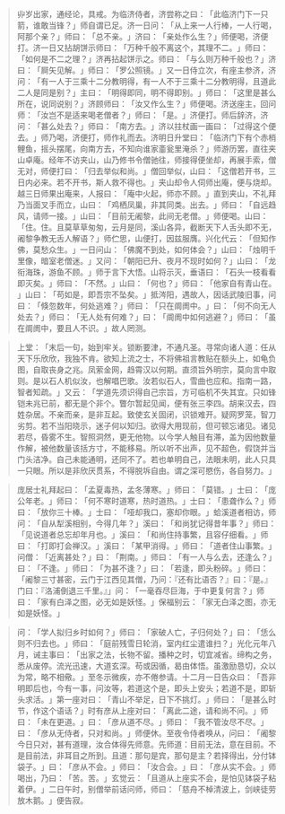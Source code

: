 > 丱岁出家，通经论，具戒。为临济侍者，济尝称之曰：​「此临济门下一只箭，谁敢当锋？​」师自谓已足。济一日问：​「从上来一人行棒，一人行喝，阿那个亲？​」师曰：​「总不亲。​」济曰：​「亲处作么生？​」师便喝，济便打。济一日又拈胡饼示师曰：​「万种千般不离这个，其理不二。​」师曰：​「如何是不二之理？​」济再拈起饼示之。师曰：​「与么则万种千般也？​」济曰：​「屙矢见解。​」师曰：​「罗公照镜。​」又一日侍立次，有座主参济，济问：​「有一人于三乘十二分教明得，有一人不于三乘十二分教明得，且道此二人是同是别？​」主曰：​「明得即同，明不得即别。​」师曰：​「这里是甚么所在，说同说别？​」济顾师曰：​「汝又作么生？​」师便喝。济送座主，回问师：​「汝岂不是适来喝老僧者？​」师曰：​「是。​」济便打。师后辞济，济问：​「甚么处去？​」师曰：​「南方去。​」济以拄杖画一画曰：​「过得这个便去。​」师乃喝，济便打，师作礼而去。济明日升堂曰：​「临济门下有个赤梢鲤鱼，摇头摆尾，向南方去，不知向谁家齑瓮里淹杀？​」师游历罢，直往夹山卓庵。经年不访夹山，山乃修书令僧驰往，师接得便坐却，再展手索，僧无对，师便打曰：​「归去举似和尚。​」僧回举似，山曰：​「这僧若开书，三日内必来。若不开书，斯人救不得也。​」夹山却令人伺师出庵，便与烧却。越三日师果出庵来，人报曰：​「庵中火起，师亦不顾。​」直到夹山，不礼拜乃当面叉手而立，山曰：​「鸡栖凤巢，非其同类。出去。​」师曰：​「自远趋风，请师一接。​」山曰：​「目前无阇黎，此间无老僧。​」师便喝。山曰：​「住。住。且莫草草匆匆，云月是同，溪山各异，截断天下人舌头即不无，阇黎争教无舌人解语？​」师伫思，山便打，因兹服膺。兴化代云：​「但知作佛，莫愁众生。​」一日问山：​「佛魔不到处，如何体会？​」山曰：​「烛明千里像，暗室老僧迷。​」又问：​「朝阳已升、夜月不现时如何？​」山曰：​「龙衔海珠，游鱼不顾。​」师于言下大悟。山将示灭，垂语曰：​「石头一枝看看即灭矣。​」师曰：​「不然。​」山曰：​「何也？​」师曰：​「他家自有青山在。​」山曰：​「苟如是，即吾宗不坠矣。​」抵涔阳，遇故人，因话武陵旧事，问曰：​「倏忽数年，何处逃难？​」师曰：​「只在阛阓中。​」曰：​「何不向无人处去？​」师曰：​「无人处有何难？​」曰：​「阛阓中如何逃避？​」师曰：​「虽在阛阓中，要且人不识。​」故人罔测。

> 上堂：​「末后一句，始到牢关。锁断要津，不通凡圣。寻常向诸人道：任从天下乐欣欣，我独不肯。欲知上流之士，不将佛祖言教贴在额头上，如龟负图，自取丧身之兆。凤萦金网，趋霄汉以何期。直须旨外明宗，莫向言中取则。是以石人机似汝，也解唱巴歌。汝若似石人，雪曲也应和。指南一路，智者知疏。​」又云：​「学道先须识得自己宗旨，方可临机不失其宜。只如锋铠未兆已前，都无是个非个。瞥尔暂起见闻，便有张三李四。胡来汉去，四姓杂居。不亲而亲，是非互起。致使玄关固闭，识锁难开。疑网罗笼，智刀劣剪。若不当阳晓示，迷子何以知归。欲得大用现前，但可顿忘诸见。诸见若尽，昏雾不生。智照洞然，更无他物。以今学人触目有滞，盖为因他数量作解，被他数量该括方寸，不能移易。所以听不出声，见不超色，假饶并当门头洁净。自己未能通明，还同不了。若也单明自己，法眼未明，此人只具一只眼。所以是非欣厌贯系，不得脱坼自由。谓之深可愍伤，各自努力。​」

> 庞居士礼拜起曰：​「孟夏毒热，孟冬薄寒。​」师曰：​「莫错。​」士曰：​「庞公年老。​」师曰：​「何不寒时道寒，热时道热。​」士曰：​「患聋作么？​」师曰：​「放你三十棒。​」士曰：​「哑却我口，塞却你眼。​」蛤溪道者相访，师问：​「自从犁溪相别，今得几年？​」溪曰：​「和尚犹记得昔年事？​」师曰：​「见说道者总忘却年月也。​」溪曰：​「和尚住持事繁，且容仔细看。​」师曰：​「打即打会禅汉。​」溪曰：​「某甲消得。​」师曰：​「道者住山事繁。​」问僧：​「近离甚处？​」曰：​「荆南。​」师曰：​「有一人与么去，还逢么？​」曰：​「不逢。​」师曰：​「为甚不逢？​」曰：​「若逢，即头粉碎。​」师曰：​「阇黎三寸甚密，云门于江西见其僧，乃问：『还有比语否？』曰：『是。』门曰：『洛浦倒退三千里。』」问：​「一毫吞尽巨海，于中更复何言？​」师曰：​「家有白泽之图，必无如是妖怪。​」保福别云：​「家无白泽之图，亦无如是妖怪。​」

> 问：​「学人拟归乡时如何？​」师曰：​「家破人亡，子归何处？​」曰：​「恁么则不归去也。​」师曰：​「庭前残雪日轮消，室内红尘遣谁扫？​」光化元年八月，诫主事曰：​「出家之法，长物不留。播种之时，切宜减省。缔构之务，悉从废停。流光迅速，大道玄深。苟或因循，曷由体悟。虽激励恳切，众以为常，略不相儆。​」至冬示微疾，亦不倦参请。十二月一日告众曰：​「吾非明即后也，今有一事，问汝等，若道这个是，即头上安头；若道不是，即斩头求活。​」第一座对曰：​「青山不举足，日下不挑灯。​」师曰：​「是甚么时节，作这个语话？​」时有彦从上座对曰：​「离此二途，请和尚不问。​」师曰：​「未在更道。​」曰：​「彦从道不尽。​」师曰：​「我不管汝尽不尽。​」曰：​「彦从无侍者，只对和尚。​」师便休。至夜令侍者唤从，问曰：​「阇黎今日只对，甚有道理，汝合体得先师意。先师道：目前无法，意在目前。不是目前法，非耳目之所到。且道：那句是宾，那句是主？若择得出，分付钵袋子。​」曰：​「彦从不会。​」师曰：​「汝合会。​」曰：​「彦从实不会。​」师喝出，乃曰：​「苦。苦。​」玄觉云：​「且道从上座实不会，是怕见钵袋子粘着伊。​」二日午时，别僧举前话问师，师曰：​「慈舟不棹清波上，剑峡徒劳放木鹅。​」便告寂。


